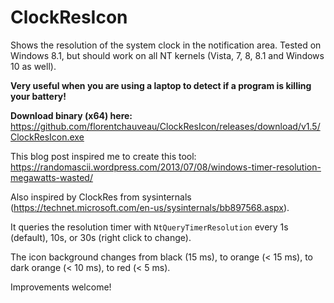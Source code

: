 # ClockResIcon
Shows the resolution of the system clock in the notification area. Tested on Windows 8.1, but should work on all NT kernels (Vista, 7, 8, 8.1 and Windows 10 as well).

**Very useful when you are using a laptop to detect if a program is killing your battery!**

**Download binary (x64) here:** https://github.com/florentchauveau/ClockResIcon/releases/download/v1.5/ClockResIcon.exe

This blog post inspired me to create this tool: https://randomascii.wordpress.com/2013/07/08/windows-timer-resolution-megawatts-wasted/

Also inspired by ClockRes from sysinternals (https://technet.microsoft.com/en-us/sysinternals/bb897568.aspx).

It queries the resolution timer with `NtQueryTimerResolution` every 1s (default), 10s, or 30s (right click to change).

The icon background changes from black (15 ms), to orange (< 15 ms), to dark orange (< 10 ms), to red (< 5 ms).

Improvements welcome!
